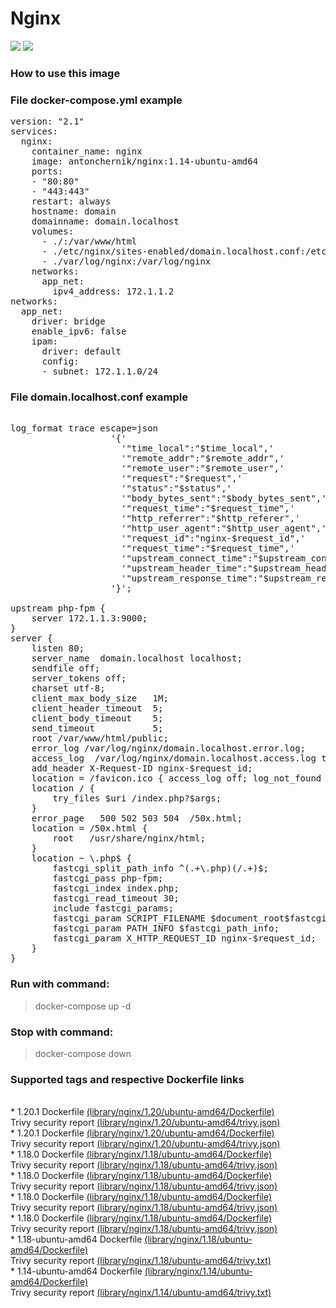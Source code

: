 # Nginx
[![](https://images.microbadger.com/badges/image/antonchernik/nginx.svg)](https://microbadger.com/images/antonchernik/nginx)
[![](https://images.microbadger.com/badges/version/antonchernik/nginx.svg)](https://microbadger.com/images/antonchernik/nginx)
### How to use this image
### File docker-compose.yml example
<pre>
version: "2.1"
services:
  nginx:
    container_name: nginx
    image: antonchernik/nginx:1.14-ubuntu-amd64
    ports:
    - "80:80"
    - "443:443"
    restart: always
    hostname: domain
    domainname: domain.localhost
    volumes:
      - ./:/var/www/html
      - ./etc/nginx/sites-enabled/domain.localhost.conf:/etc/nginx/conf.d/domain.localhost.conf
      - ./var/log/nginx:/var/log/nginx
    networks:
      app_net:
        ipv4_address: 172.1.1.2
networks:
  app_net:
    driver: bridge
    enable_ipv6: false
    ipam:
      driver: default
      config:
      - subnet: 172.1.1.0/24
</pre>
### File domain.localhost.conf example
<pre>

log_format trace escape=json
                   '{'
                     '"time_local":"$time_local",'
                     '"remote_addr":"$remote_addr",'
                     '"remote_user":"$remote_user",'
                     '"request":"$request",'
                     '"status":"$status",'
                     '"body_bytes_sent":"$body_bytes_sent",'
                     '"request_time":"$request_time",'
                     '"http_referrer":"$http_referer",'
                     '"http_user_agent":"$http_user_agent",'
                     '"request_id":"nginx-$request_id",'
                     '"request_time":"$request_time",'
                     '"upstream_connect_time":"$upstream_connect_time",'
                     '"upstream_header_time":"$upstream_header_time",'
                     '"upstream_response_time":"$upstream_response_time"'
                   '}';

upstream php-fpm {
    server 172.1.1.3:9000;
}
server {
    listen 80;
    server_name  domain.localhost localhost;
    sendfile off;
    server_tokens off;
    charset utf-8;
    client_max_body_size   1M;
    client_header_timeout  5;
    client_body_timeout    5;
    send_timeout           5;
    root /var/www/html/public;
    error_log /var/log/nginx/domain.localhost.error.log;
    access_log  /var/log/nginx/domain.localhost.access.log trace;
    add_header X-Request-ID nginx-$request_id;
    location = /favicon.ico { access_log off; log_not_found off; }
    location / {
        try_files $uri /index.php?$args;
    }
    error_page   500 502 503 504  /50x.html;
    location = /50x.html {
        root   /usr/share/nginx/html;
    }
    location ~ \.php$ {
        fastcgi_split_path_info ^(.+\.php)(/.+)$;
        fastcgi_pass php-fpm;
        fastcgi_index index.php;
        fastcgi_read_timeout 30;
        include fastcgi_params;
        fastcgi_param SCRIPT_FILENAME $document_root$fastcgi_script_name;
        fastcgi_param PATH_INFO $fastcgi_path_info;
        fastcgi_param X_HTTP_REQUEST_ID nginx-$request_id;
    }
}
</pre>
### Run with command:
> docker-compose up -d
### Stop with command:
> docker-compose down
### Supported tags and respective Dockerfile links
<br/>* 1.20.1 Dockerfile [(library/nginx/1.20/ubuntu-amd64/Dockerfile)](https://github.com/antonchernik/docker/blob/nginx-1.20.1-ubuntu-amd64/library/nginx/1.20/ubuntu-amd64/Dockerfile)<br />Trivy security report [(library/nginx/1.20/ubuntu-amd64/trivy.json)](https://github.com/antonchernik/docker/blob/nginx-1.20.1-ubuntu-amd64/library/nginx/1.20/ubuntu-amd64/trivy.json)<br />* 1.20.1 Dockerfile [(library/nginx/1.20/ubuntu-amd64/Dockerfile)](https://github.com/antonchernik/docker/blob/nginx-1.20.1-ubuntu-amd64/library/nginx/1.20/ubuntu-amd64/Dockerfile)<br />Trivy security report [(library/nginx/1.20/ubuntu-amd64/trivy.json)](https://github.com/antonchernik/docker/blob/nginx-1.20.1-ubuntu-amd64/library/nginx/1.20/ubuntu-amd64/trivy.json)<br />* 1.18.0 Dockerfile [(library/nginx/1.18/ubuntu-amd64/Dockerfile)](https://github.com/antonchernik/docker/blob/nginx-1.18.0-ubuntu-amd64/library/nginx/1.18/ubuntu-amd64/Dockerfile)<br />Trivy security report [(library/nginx/1.18/ubuntu-amd64/trivy.json)](https://github.com/antonchernik/docker/blob/nginx-1.18.0-ubuntu-amd64/library/nginx/1.18/ubuntu-amd64/trivy.json)<br />* 1.18.0 Dockerfile [(library/nginx/1.18/ubuntu-amd64/Dockerfile)](https://github.com/antonchernik/docker/blob/nginx-1.18.0-ubuntu-amd64/library/nginx/1.18/ubuntu-amd64/Dockerfile)<br />Trivy security report [(library/nginx/1.18/ubuntu-amd64/trivy.json)](https://github.com/antonchernik/docker/blob/nginx-1.18.0-ubuntu-amd64/library/nginx/1.18/ubuntu-amd64/trivy.json)<br />* 1.18.0 Dockerfile [(library/nginx/1.18/ubuntu-amd64/Dockerfile)](https://github.com/antonchernik/docker/blob/nginx-1.18.0-ubuntu-amd64/library/nginx/1.18/ubuntu-amd64/Dockerfile)<br />Trivy security report [(library/nginx/1.18/ubuntu-amd64/trivy.json)](https://github.com/antonchernik/docker/blob/nginx-1.18.0-ubuntu-amd64/library/nginx/1.18/ubuntu-amd64/trivy.json)<br />* 1.18.0 Dockerfile [(library/nginx/1.18/ubuntu-amd64/Dockerfile)](https://github.com/antonchernik/docker/blob/nginx-1.18.0-ubuntu-amd64/library/nginx/1.18/ubuntu-amd64/Dockerfile)<br />Trivy security report [(library/nginx/1.18/ubuntu-amd64/trivy.json)](https://github.com/antonchernik/docker/blob/nginx-1.18.0-ubuntu-amd64/library/nginx/1.18/ubuntu-amd64/trivy.json)<br />* 1.18-ubuntu-amd64 Dockerfile [(library/nginx/1.18/ubuntu-amd64/Dockerfile)](https://github.com/antonchernik/docker/blob/nginx-v1.18/library/nginx/1.18/ubuntu-amd64/Dockerfile)<br />Trivy security report [(library/nginx/1.18/ubuntu-amd64/trivy.txt)](https://github.com/antonchernik/docker/blob/nginx-v1.18/library/nginx/1.18/ubuntu-amd64/trivy.txt)<br />* 1.14-ubuntu-amd64 Dockerfile [(library/nginx/1.14/ubuntu-amd64/Dockerfile)](https://github.com/antonchernik/docker/blob/nginx-v1.14/library/nginx/1.14/ubuntu-amd64/Dockerfile)<br />Trivy security report [(library/nginx/1.14/ubuntu-amd64/trivy.txt)](https://github.com/antonchernik/docker/blob/nginx-v1.14/library/nginx/1.14/ubuntu-amd64/trivy.txt)<br />